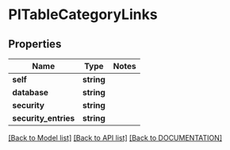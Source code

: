 # PITableCategoryLinks

## Properties
Name | Type | Notes
------------ | ------------- | -------------
**self** | **string**
**database** | **string**
**security** | **string**
**security_entries** | **string**

[[Back to Model list]](../../DOCUMENTATION.md#documentation-for-models) [[Back to API list]](../../DOCUMENTATION.md#documentation-for-api-endpoints) [[Back to DOCUMENTATION]](../../DOCUMENTATION.md)
